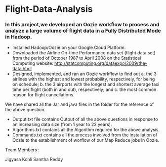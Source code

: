 # Flight-Data-Analysis
### In this project,we developed an Oozie workflow to process and analyze a large volume of flight data in a Fully Distributed Mode in Hadoop.

- Installed Hadoop/Oozie on your Google Cloud Platform.
- Downloaded the Airline On-time Performance data set (flight data set) from the period of
 October 1987 to April 2008 on the Statistical Computing website: http://statcomputing.org/dataexpo/2009/the-data.html
- Designed, implemented, and ran an Oozie workflow to find out
a. the 3 airlines with the highest and lowest probability, respectively, for being on
schedule;
b. the 3 airports with the longest and shortest average taxi time per flight (both in and
out), respectively; and
c. the most common reason for flight cancellations.

We have shared all the Jar and java files in the folder for the reference of the above question.
- Output.txt file contains Output of all the above questions in response to an increasing data size (from 1 year to 22 years).
- Algorithms.txt contains all the Algorithm required for the above analysis.
- Commands.txt contains all the process involved from the installation of Oozie to the establishment of worflow of our Map Reduce jobs in Oozie.

Team Members :

Jigyasa Kohli
Samtha Reddy
